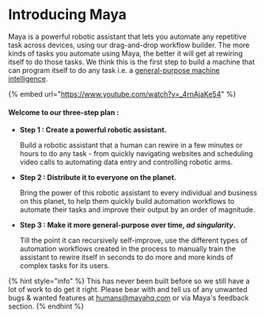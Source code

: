 # Introducing Maya

Maya is a powerful robotic assistant that lets you automate any repetitive task across devices, using our drag-and-drop workflow builder. The more kinds of tasks you automate using Maya, the better it will get at rewiring itself to do those tasks. We think this is the first step to build a machine that can program itself to do any task i.e. a [general-purpose machine intelligence](https://blog.mayahq.com/general-machine-intelligence/).

{% embed url="https://www.youtube.com/watch?v=_4rnAjaKe54" %}

#### Welcome to our three-step plan :&#x20;

*   **Step 1 : Create a powerful robotic assistant.**

    Build a robotic assistant that a human can rewire in a few minutes or hours to do any task - from quickly navigating websites and scheduling video calls to automating data entry and controlling robotic arms.
*   **Step 2 : Distribute it to everyone on the planet.**

    Bring the power of this robotic assistant to every individual and business on this planet, to help them quickly build automation workflows to automate their tasks and improve their output by an order of magnitude.
*   **Step 3 : Make it more general-purpose over time, **_**ad singularity**_**.**

    Till the point it can recursively self-improve, use the different types of automation workflows created in the process to manually train the assistant to rewire itself in seconds to do more and more kinds of complex tasks for its users.

{% hint style="info" %}
This has never been built before so we still have a lot of work to do get it right. Please bear with and tell us of any unwanted bugs & wanted features at [humans@mayahq.com](mailto:humans@mayahq.com) or via Maya's feedback section.
{% endhint %}
